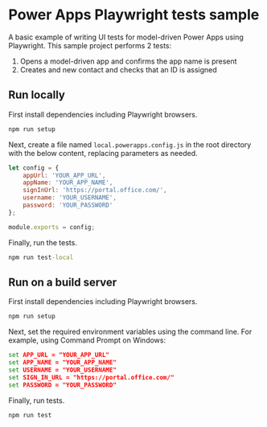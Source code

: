 # Power Apps Playwright tests sample

A basic example of writing UI tests for model-driven Power Apps using Playwright. This sample project performs 2 tests:

1. Opens a model-driven app and confirms the app name is present
2. Creates and new contact and checks that an ID is assigned

## Run locally

First install dependencies including Playwright browsers.

```cmd
npm run setup
```

Next, create a file named `local.powerapps.config.js` in the root directory with the below content, replacing parameters as needed.

```js
let config = {
    appUrl: 'YOUR_APP_URL',
    appName: 'YOUR_APP_NAME',
    signInUrl: 'https://portal.office.com/',
    username: 'YOUR_USERNAME',
    password: 'YOUR_PASSWORD'
};

module.exports = config;
```

Finally, run the tests.

```cmd
npm run test-local
```

## Run on a build server

First install dependencies including Playwright browsers.

```cmd
npm run setup
```

Next, set the required environment variables using the command line. For example, using Command Prompt on Windows:

```cmd
set APP_URL = "YOUR_APP_URL"
set APP_NAME = "YOUR_APP_NAME"
set USERNAME = "YOUR_USERNAME"
set SIGN_IN_URL = "https://portal.office.com/"
set PASSWORD = "YOUR_PASSWORD"
```

Finally, run tests.

```cmd
npm run test
```
